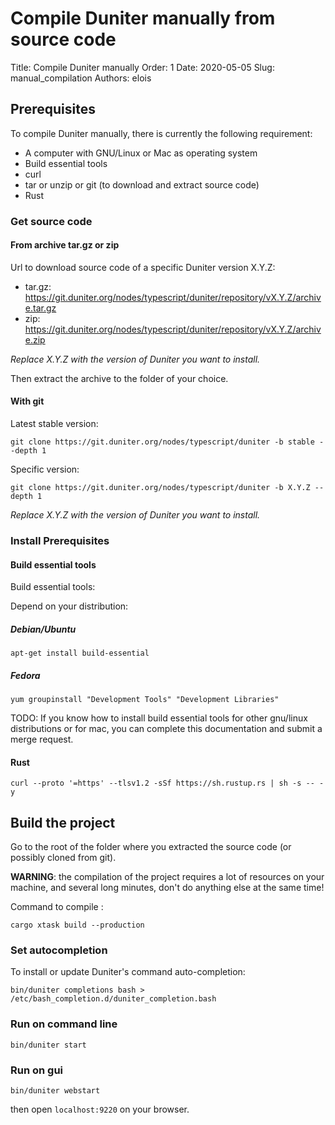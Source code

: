 
# Compile Duniter manually from source code

Title: Compile Duniter manually
Order: 1
Date: 2020-05-05
Slug: manual_compilation
Authors: elois

## Prerequisites

To compile Duniter manually, there is currently the following requirement:

- A computer with GNU/Linux or Mac as operating system
- Build essential tools
- curl
- tar or unzip or git (to download and extract source code)
- Rust

### Get source code

#### From archive tar.gz or zip

Url to download source code of a specific Duniter version X.Y.Z:

- tar.gz: https://git.duniter.org/nodes/typescript/duniter/repository/vX.Y.Z/archive.tar.gz
- zip: https://git.duniter.org/nodes/typescript/duniter/repository/vX.Y.Z/archive.zip

*Replace X.Y.Z with the version of Duniter you want to install.*

Then extract the archive to the folder of your choice.

#### With git

Latest stable version:

    git clone https://git.duniter.org/nodes/typescript/duniter -b stable --depth 1

Specific version:

    git clone https://git.duniter.org/nodes/typescript/duniter -b X.Y.Z --depth 1

*Replace X.Y.Z with the version of Duniter you want to install.*

### Install Prerequisites

#### Build essential tools

Build essential tools:

Depend on your distribution:

##### Debian/Ubuntu

    apt-get install build-essential

##### Fedora

    yum groupinstall "Development Tools" "Development Libraries"

TODO: If you know how to install build essential tools for other gnu/linux distributions or for mac, you can complete this documentation and submit a merge request.

#### Rust

    curl --proto '=https' --tlsv1.2 -sSf https://sh.rustup.rs | sh -s -- -y

## Build the project

Go to the root of the folder where you extracted the source code (or possibly cloned from git).

**WARNING**: the compilation of the project requires a lot of resources on your machine, and several long minutes, don't do anything else at the same time!

Command to compile :

    cargo xtask build --production

### Set autocompletion

To install or update Duniter's command auto-completion:

    bin/duniter completions bash > /etc/bash_completion.d/duniter_completion.bash

### Run on command line

    bin/duniter start

### Run on gui

    bin/duniter webstart

then open `localhost:9220` on your browser.
